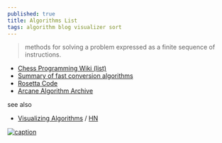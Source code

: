 ```yaml
---
published: true
title: Algorithms List
tags: algorithm blog visualizer sort
---
```

> methods for solving a problem expressed as a finite sequence of instructions. 

- [Chess Programming Wiki (list)](https://www.chessprogramming.org/Algorithms)
- [Summary of fast conversion algorithms](https://johnnylee-sde.github.io/Summary-of-fast-conversion-algorithms/)
- [Rosetta Code](https://rosettacode.org/wiki/Rosetta_Code)
- [	Arcane Algorithm Archive](https://news.ycombinator.com/item?id=29138991)

see also
- [Visualizing Algorithms](https://bost.ocks.org/mike/algorithms/) / [HN](https://news.ycombinator.com/item?id=31943531)

[![caption](https://corte.si/posts/code/visualisingsorting/heap.png)](https://corte.si/posts/code/visualisingsorting/)
